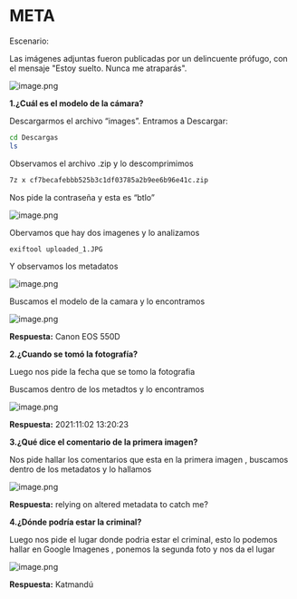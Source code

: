 # META

Escenario:

Las imágenes adjuntas fueron publicadas por un delincuente prófugo, con el mensaje "Estoy suelto. Nunca me atraparás".

![image.png](image.png)

**1.¿Cuál es el modelo de la cámara?**

Descargarmos el archivo “images”. Entramos a Descargar:

```bash
cd Descargas
ls
```

Observamos el archivo .zip y lo descomprimimos

```bash
7z x cf7becafebbb525b3c1df03785a2b9ee6b96e41c.zip 
```

Nos pide la contraseña y esta es “btlo”

![image.png](image%201.png)

Obervamos que hay dos imagenes y lo analizamos

```bash
exiftool uploaded_1.JPG
```

Y observamos los metadatos

![image.png](image%202.png)

Buscamos el modelo de la camara y lo encontramos

![image.png](image%203.png)

**Respuesta:** Canon EOS 550D

**2.¿Cuando se tomó la fotografía?**

Luego nos pide la fecha que se tomo la fotografia

Buscamos dentro de los metadtos y lo encontramos

![image.png](image%204.png)

**Respuesta:**  2021:11:02 13:20:23

**3.¿Qué dice el comentario de la primera imagen?**

Nos pide hallar los comentarios que esta en la primera imagen , buscamos dentro de los metadatos y lo hallamos

![image.png](image%205.png)

**Respuesta:** relying on altered metadata to catch me?

**4.¿Dónde podría estar la criminal?**

Luego nos pide el lugar donde podria estar el criminal, esto lo podemos hallar en Google Imagenes , ponemos la segunda foto y nos da el lugar 

![image.png](image%206.png)

**Respuesta:** Katmandú